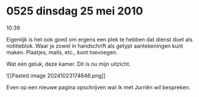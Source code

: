 # 0525 dinsdag 25 mei 2010
10:39

Eigenlijk is het ook goed om ergens een plek te hebben dat dienst doet als notitieblok. Waar je zowel in handschrift als getypt aantekeningen kunt maken. Plaatjes, mails, etc., kunt toevoegen.

Wat een geluk, deze kamer. Dit is nu mijn uitzicht.

![[Pasted image 20241023174846.png]]

Even op een nieuwe pagina opschrijven wat ik met Jurriën wil bespreken.